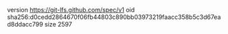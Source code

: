 version https://git-lfs.github.com/spec/v1
oid sha256:d0cedd2864670f06fb44803c890bb03973219faacc358b5c3d67ead8ddacc799
size 2597
